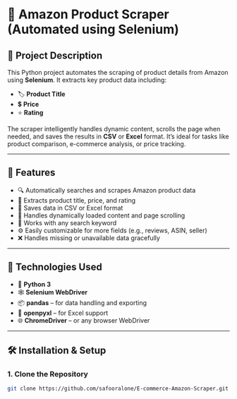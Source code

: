 # 🛒 Amazon Product Scraper (Automated using Selenium)

## 📖 Project Description

This Python project automates the scraping of product details from Amazon using **Selenium**. It extracts key product data including:

- 🏷️ **Product Title**
- 💲 **Price**
- ⭐ **Rating**

The scraper intelligently handles dynamic content, scrolls the page when needed, and saves the results in **CSV** or **Excel** format. It’s ideal for tasks like product comparison, e-commerce analysis, or price tracking.

---

## 🚀 Features

- 🔍 Automatically searches and scrapes Amazon product data
- 📄 Extracts product title, price, and rating
- 💾 Saves data in CSV or Excel format
- 🧠 Handles dynamically loaded content and page scrolling
- 🔁 Works with any search keyword
- ⚙️ Easily customizable for more fields (e.g., reviews, ASIN, seller)
- ❌ Handles missing or unavailable data gracefully

---

## 🧰 Technologies Used

- 🐍 **Python 3**
- 🕸️ **Selenium WebDriver**
- 📦 **pandas** – for data handling and exporting
- 📄 **openpyxl** – for Excel support
- 🌐 **ChromeDriver** – or any browser WebDriver

---

## 🛠️ Installation & Setup

### 1. Clone the Repository

```bash
git clone https://github.com/safooralone/E-commerce-Amazon-Scraper.git cd E-commerce-Amazon-Scraper
